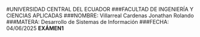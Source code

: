 #UNIVERSIDAD CENTRAL DEL ECUADOR
###FACULTAD DE INGENIERÍA Y CIENCIAS APLICADAS
###NOMBRE: Villarreal Cardenas Jonathan Rolando
###MATERA: Desarrollo de Sistemas de Información
###FECHA: 04/06/2025
**EXÁMEN1**
